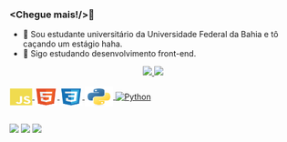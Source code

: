 ### <Chegue mais!/>👋

- 🔭 Sou estudante universitário da Universidade Federal da Bahia e tô caçando um estágio haha.
- 🌱 Sigo estudando desenvolvimento front-end.

<div align="center">
  <a href="https://github.com/slimarc">
  <img height="180em" src="https://github-readme-stats.vercel.app/api?username=slimarc&show_icons=true&theme=merko&include_all_commits=true&count_private=true"/>
  <img height="180em" src="https://github-readme-stats.vercel.app/api/top-langs/?username=slimarc&layout=compact&langs_count=7&theme=merko"/>
</div>
<div style="display: inline_block"><br>
  <img align="center" alt="Js" height="30" width="40" src="https://raw.githubusercontent.com/devicons/devicon/master/icons/javascript/javascript-plain.svg">
  <img align="center" alt="HTML" height="30" width="40" src="https://raw.githubusercontent.com/devicons/devicon/master/icons/html5/html5-original.svg">
  <img align="center" alt="CSS" height="30" width="40" src="https://raw.githubusercontent.com/devicons/devicon/master/icons/css3/css3-original.svg">
  <img align="center" alt="Python" height="35" width="50" src="https://raw.githubusercontent.com/devicons/devicon/master/icons/python/python-original.svg">
  <img align="center" alt="Python" height="32" width="40" src="https://cdn.jsdelivr.net/gh/devicons/devicon/icons/cplusplus/cplusplus-original.svg" />         
</div>

##
  
<div> 
  <a href = "mailto:sricardolimaa@gmail.com"><img src="https://img.shields.io/badge/Gmail-D14836?style=for-the-badge&logo=gmail&logoColor=white" target="_blank"></a>
  <a href="https://www.linkedin.com/in/slimarc" target="_blank"><img src="https://img.shields.io/badge/-LinkedIn-%230077B5?style=for-the-badge&logo=linkedin&logoColor=white" target="_blank"></a>
  <a href="https://codepen.io/slimarc" target="_blank"> <img src="https://img.shields.io/badge/Codepen-000000?style=for-the-badge&logo=codepen&logoColor=white" target="_blank"></a>
</div>
